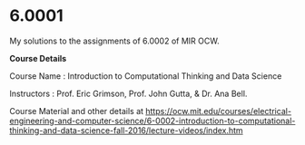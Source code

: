 # 6.0001
My solutions to the assignments of 6.0002 of MIR OCW.

**Course Details**

Course Name : Introduction to Computational Thinking and Data Science

Instructors : Prof. Eric Grimson, Prof. John Gutta, & Dr. Ana Bell.

Course Material and other details at https://ocw.mit.edu/courses/electrical-engineering-and-computer-science/6-0002-introduction-to-computational-thinking-and-data-science-fall-2016/lecture-videos/index.htm
